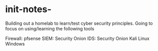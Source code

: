# __init__-notes-
Building out a homelab to learn/test cyber security principles. Going to focus on using/learning the following tools

Firewall: pfsense
SIEM: Security Onion
IDS: Security Onion
Kali Linux
Windows

